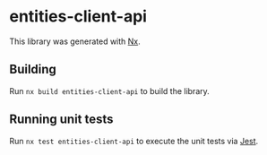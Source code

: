 # entities-client-api

This library was generated with [Nx](https://nx.dev).

## Building

Run `nx build entities-client-api` to build the library.

## Running unit tests

Run `nx test entities-client-api` to execute the unit tests via [Jest](https://jestjs.io).
